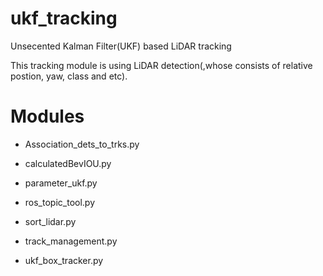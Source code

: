 # ukf_tracking
Unsecented Kalman Filter(UKF) based LiDAR tracking

This tracking module is using LiDAR detection(,whose consists of relative postion, yaw, class and etc).

# Modules
- Association_dets_to_trks.py

- calculatedBevIOU.py

- parameter_ukf.py

- ros_topic_tool.py

- sort_lidar.py

- track_management.py

- ukf_box_tracker.py
